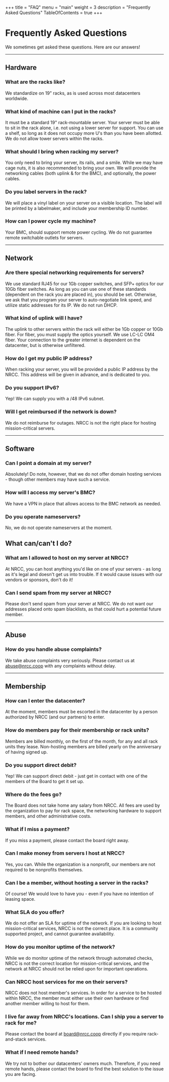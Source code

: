 +++
title = "FAQ"
menu = "main"
weight = 3
description = "Frequently Asked Questions"
TableOfContents = true
+++

# Frequently Asked Questions

We sometimes get asked these questions. Here are our answers!

---

## Hardware

### What are the racks like?

We standardize on 19" racks, as is used across most datacenters worldwide.

### What kind of machine can I put in the racks?

It must be a standard 19" rack-mountable server. Your server must be able to sit in the rack alone, i.e. not using a lower server for support. You can use a shelf, so long as it does not occupy more U's than you have been allotted. We do not allow tower servers within the racks.

### What should I bring when racking my server?

You only need to bring your server, its rails, and a smile. While we may have cage nuts, it is also recommended to bring your own. We will provide the networking cables (both uplink & for the BMC), and optionally, the power cables.

### Do you label servers in the rack?

We will place a vinyl label on your server on a visible location. The label will be printed by a labelmaker, and include your membership ID number.

### How can I power cycle my machine?

Your BMC, should support remote power cycling. We do not guarantee remote switchable outlets for servers.

---

## Network 

### Are there special networking requirements for servers?

We use standard RJ45 for our 1Gb copper switches, and SFP+ optics for our 10Gb fiber switches. As long as you can use one of these standards (dependent on the rack you are placed in), you should be set. Otherwise, we ask that you program your server to auto-negotiate link speed, and utilize static addresses for its IP. We do not run DHCP.

### What kind of uplink will I have?

The uplink to other servers within the rack will either be 1Gb copper or 10Gb fiber. For fiber, you must supply the optics yourself. We use LC-LC OM4 fiber. Your connection to the greater internet is dependent on the datacenter, but is otherwise unfiltered.

### How do I get my public IP address?

When racking your server, you will be provided a public IP address by the NRCC. This address will be given in advance, and is dedicated to you.

### Do you support IPv6?

Yep! We can supply you with a /48 IPv6 subnet.

### Will I get reimbursed if the network is down?

We do not reimburse for outages. NRCC is not the right place for hosting mission-critical servers.

---

## Software

### Can I point a domain at my server?

Absolutely! Do note, however, that we do not offer domain hosting services - though other members may have such a service.

### How will I access my server's BMC?

We have a VPN in place that allows access to the BMC network as needed.

### Do you operate nameservers?

No, we do not operate nameservers at the moment.

## What can/can't I do?

### What am I allowed to host on my server at NRCC?

At NRCC, you can host anything you'd like on one of your servers - as long as it's legal and doesn't get us into trouble. If it would cause issues with our vendors or sponsors, don't do it!

### Can I send spam from my server at NRCC?

Please don't send spam from your server at NRCC. We do not want our addresses placed onto spam blacklists, as that could hurt a potential future member.

---

## Abuse

### How do you handle abuse complaints?

We take abuse complaints very seriously. Please contact us at abuse@nrcc.coop with any complaints without delay.

---

## Membership

### How can I enter the datacenter?

At the moment, members must be escorted in the datacenter by a person authorized by NRCC (and our partners) to enter.

### How do members pay for their membership or rack units?

Members are billed monthly, on the first of the month, for any and all rack units they lease. Non-hosting members are billed yearly on the anniversary of having signed up.

### Do you support direct debit?

Yep! We can support direct debit - just get in contact with one of the members of the Board to get it set up.

### Where do the fees go?

The Board does not take home any salary from NRCC. All fees are used by the organization to pay for rack space, the networking hardware to support members, and other administrative costs.

### What if I miss a payment?

If you miss a payment, please contact the board right away.

### Can I make money from servers I host at NRCC?

Yes, you can. While the organization is a nonprofit, our members are not required to be nonprofits themselves.

### Can I be a member, without hosting a server in the racks?

Of course! We would love to have you - even if you have no intention of leasing space.

### What SLA do you offer?

We do not offer an SLA for uptime of the network. If you are looking to host mission-critical services, NRCC is not the correct place. It is a community supported project, and cannot guarantee availability.

### How do you monitor uptime of the network?

While we do monitor uptime of the network through automated checks, NRCC is not the correct location for mission-critical services, and the network at NRCC should not be relied upon for important operations.

### Can NRCC host services for me on their servers?

NRCC does not host member's services. In order for a service to be hosted within NRCC, the member must either use their own hardware or find another member willing to host for them.

### I live far away from NRCC's locations. Can I ship you a server to rack for me?

Please contact the board at board@nrcc.coop directly if you require rack-and-stack services.

### What if I need remote hands?

We try not to bother our datacenters' owners much. Therefore, if you need remote hands, please contact the board to find the best solution to the issue you are facing.